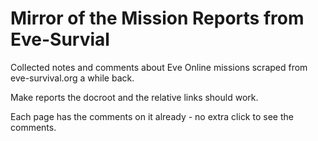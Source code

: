 # Mirror of the Mission Reports from Eve-Survial

Collected notes and comments about Eve Online missions scraped from eve-survival.org a while back.

Make reports the docroot and the relative links should work.

Each page has the comments on it already - no extra click to see the comments.
